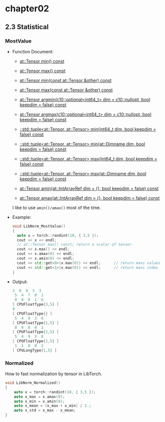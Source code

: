 # chapter02

## 2.3 Statistical

### MostValue

- Function Document:

  - [at::Tensor min() const](https://pytorch.org/cppdocs/api/classat_1_1_tensor.html#_CPPv4NK2at6Tensor3minEv)
  - [at::Tensor max() const](https://pytorch.org/cppdocs/api/classat_1_1_tensor.html#_CPPv4NK2at6Tensor3maxEv)

  - [at::Tensor min(const at::Tensor &other) const](https://pytorch.org/cppdocs/api/classat_1_1_tensor.html#_CPPv4NK2at6Tensor3minERKN2at6TensorE)
  - [at::Tensor max(const at::Tensor &other) const](https://pytorch.org/cppdocs/api/classat_1_1_tensor.html#_CPPv4NK2at6Tensor3maxERKN2at6TensorE)
  - [at::Tensor argmin(c10::optional<int64_t> dim = c10::nullopt, bool keepdim = false) const](https://pytorch.org/cppdocs/api/classat_1_1_tensor.html#_CPPv4NK2at6Tensor6argminEN3c108optionalI7int64_tEEb)
  - [at::Tensor argmax(c10::optional<int64_t> dim = c10::nullopt, bool keepdim = false) const](https://pytorch.org/cppdocs/api/classat_1_1_tensor.html#_CPPv4NK2at6Tensor6argminEN3c108optionalI7int64_tEEb)

  - [::std::tuple<at::Tensor, at::Tensor> min(int64_t dim, bool keepdim = false) const](https://pytorch.org/cppdocs/api/classat_1_1_tensor.html#_CPPv4NK2at6Tensor3minE7int64_tb)
  - [::std::tuple<at::Tensor, at::Tensor> min(at::Dimname dim, bool keepdim = false) const](https://pytorch.org/cppdocs/api/classat_1_1_tensor.html#_CPPv4NK2at6Tensor3minEN2at7DimnameEb)
  - [::std::tuple<at::Tensor, at::Tensor> max(int64_t dim, bool keepdim = false) const](https://pytorch.org/cppdocs/api/classat_1_1_tensor.html#_CPPv4NK2at6Tensor3maxE7int64_tb)
  - [::std::tuple<at::Tensor, at::Tensor> max(at::Dimname dim, bool keepdim = false) const](https://pytorch.org/cppdocs/api/classat_1_1_tensor.html#_CPPv4NK2at6Tensor3maxEN2at7DimnameEb)
  - [at::Tensor amin(at::IntArrayRef dim = {}, bool keepdim = false) const](https://pytorch.org/cppdocs/api/classat_1_1_tensor.html#_CPPv4NK2at6Tensor4aminEN2at11IntArrayRefEb)
  - [at::Tensor amax(at::IntArrayRef dim = {}, bool keepdim = false) const](https://pytorch.org/cppdocs/api/classat_1_1_tensor.html#_CPPv4NK2at6Tensor4amaxEN2at11IntArrayRefEb)

  I like to use `amin()/amax()` most of the time.

- Example:

  ```cpp
  void LibNorm_MostValue()
  {
  	auto x = torch::randint(10, { 3,5 });
  	cout << x << endl;
  	// at::Tensor max() const; return a scalar of tensor.
  	cout << x.max() << endl;
  	cout << x.amax(0) << endl;
  	cout << x.amin(0) << endl;
  	cout << std::get<0>(x.max(0)) << endl;		// return maxs values
  	cout << std::get<1>(x.max(0)) << endl;		// return maxs index
  }
  ```

- Output:

  ```cpp
  2  0  9  3  3
   5  4  7  0  1
   0  0  0  1  6
  [ CPUFloatType{3,5} ]
  9
  [ CPUFloatType{} ]
   5  4  9  3  6
  [ CPUFloatType{1,5} ]
   0  0  0  0  1
  [ CPUFloatType{1,5} ]
   5  4  9  3  6
  [ CPUFloatType{1,5} ]
   1  1  0  0  2
  [ CPULongType{1,5} ]
  ```

### Normalized

How to fast normalization by tensor in LibTorch.

```cpp
void LibNorm_Normalized()
{
	auto x = torch::randint(10, { 3,5 });
	auto x_max = x.amax(0);
	auto x_min = x.amin(0);
	auto x_mean = (x_max + x_min) / 2.;
	auto x_std = x_max - x_mean;
}
```

